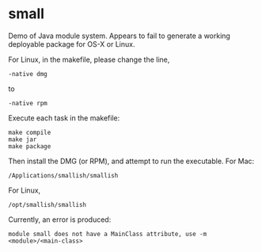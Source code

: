 # small

Demo of Java module system. Appears to fail to generate a working deployable
package for OS-X or Linux.

For Linux, in the makefile, please change the line,
```
-native dmg
```
to
```
-native rpm
```
Execute each task in the makefile:
```
make compile
make jar
make package
```

Then install the DMG (or RPM), and attempt to run the executable. For Mac:
```
/Applications/smallish/smallish
```
For Linux,
```
/opt/smallish/smallish
```
Currently, an error is produced:
```
module small does not have a MainClass attribute, use -m <module>/<main-class>
```
